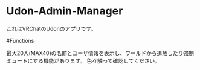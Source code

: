 # Udon-Admin-Manager

これはVRChatのUdonのアプリです。

#Functions

最大20人(MAX40)の名前とユーザ情報を表示し、ワールドから追放したり強制ミュートにする機能があります。
色々触って確認してください。
